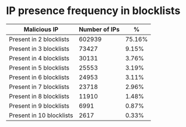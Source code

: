 # IP presence frequency in blocklists
| Malicious IP | Number of IPs | % |
|----|----|----|
| Present in 2 blocklists | 602939 | 75.16% |
| Present in 3 blocklists | 73427 | 9.15% |
| Present in 4 blocklists | 30131 | 3.76% |
| Present in 5 blocklists | 25553 | 3.19% |
| Present in 6 blocklists | 24953 | 3.11% |
| Present in 7 blocklists | 23718 | 2.96% |
| Present in 8 blocklists | 11910 | 1.48% |
| Present in 9 blocklists | 6991 | 0.87% |
| Present in 10 blocklists | 2617 | 0.33% |

